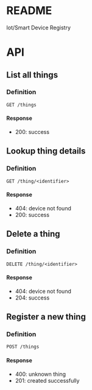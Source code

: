 # README

Iot/Smart Device Registry

# API

## List all things

### Definition

`GET /things`

#### Response

* 200: success

## Lookup thing details

### Definition

`GET /thing/<identifier>`

#### Response

* 404: device not found
* 200: success

## Delete a thing

### Definition

`DELETE /thing/<identifier>`

#### Response

* 404: device not found
* 204: success

## Register a new thing

### Definition

`POST /things`

#### Response

* 400: unknown thing
* 201: created successfully

